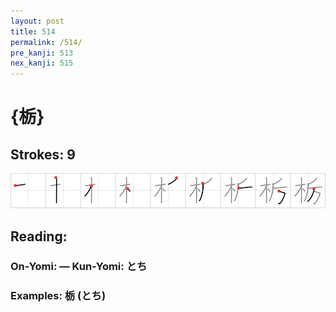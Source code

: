 ```yaml
---
layout: post
title: 514
permalink: /514/
pre_kanji: 513
nex_kanji: 515
---
```


# {栃}

## Strokes: 9

<div class="stroke"><img src="../images/E6A083.png" /></div>

## Reading:

### On-Yomi:  &mdash; Kun-Yomi: とち

### Examples: 栃 (とち)
